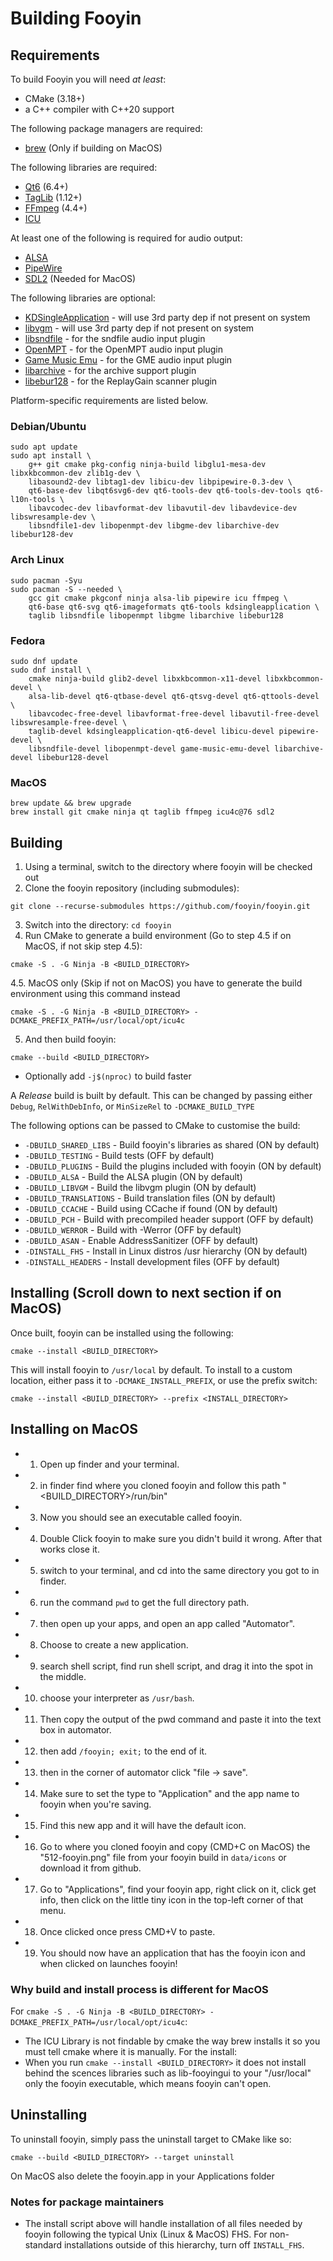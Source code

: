 # Building Fooyin

## Requirements

To build Fooyin you will need *at least*:

- CMake (3.18+)
- a C++ compiler with C++20 support

The following package managers are required:
* [brew](https://brew.sh) (Only if building on MacOS)

The following libraries are required:

* [Qt6](https://www.qt.io) (6.4+)
* [TagLib](https://taglib.org) (1.12+)
* [FFmpeg](https://ffmpeg.org) (4.4+)
* [ICU](https://icu.unicode.org/)

At least one of the following is required for audio output:

* [ALSA](https://alsa-project.org)
* [PipeWire](https://pipewire.org)
* [SDL2](https://www.libsdl.org) (Needed for MacOS)

The following libraries are optional:
* [KDSingleApplication](https://github.com/KDAB/KDSingleApplication) - will use 3rd party dep if not present on system
* [libvgm](https://github.com/ValleyBell/libvgm) - will use 3rd party dep if not present on system
* [libsndfile](https://libsndfile.github.io/libsndfile) - for the sndfile audio input plugin
* [OpenMPT](https://lib.openmpt.org/libopenmpt) - for the OpenMPT audio input plugin
* [Game Music Emu](https://github.com/libgme/game-music-emu) - for the GME audio input plugin
* [libarchive](https://www.libarchive.org) - for the archive support plugin
* [libebur128](https://github.com/jiixyj/libebur128) - for the ReplayGain scanner plugin

Platform-specific requirements are listed below.

### Debian/Ubuntu

```
sudo apt update
sudo apt install \
    g++ git cmake pkg-config ninja-build libglu1-mesa-dev libxkbcommon-dev zlib1g-dev \
    libasound2-dev libtag1-dev libicu-dev libpipewire-0.3-dev \
    qt6-base-dev libqt6svg6-dev qt6-tools-dev qt6-tools-dev-tools qt6-l10n-tools \
    libavcodec-dev libavformat-dev libavutil-dev libavdevice-dev libswresample-dev \
    libsndfile1-dev libopenmpt-dev libgme-dev libarchive-dev libebur128-dev
```

### Arch Linux

```
sudo pacman -Syu
sudo pacman -S --needed \
    gcc git cmake pkgconf ninja alsa-lib pipewire icu ffmpeg \
    qt6-base qt6-svg qt6-imageformats qt6-tools kdsingleapplication \
    taglib libsndfile libopenmpt libgme libarchive libebur128
```

### Fedora

```
sudo dnf update
sudo dnf install \
    cmake ninja-build glib2-devel libxkbcommon-x11-devel libxkbcommon-devel \
    alsa-lib-devel qt6-qtbase-devel qt6-qtsvg-devel qt6-qttools-devel \
    libavcodec-free-devel libavformat-free-devel libavutil-free-devel libswresample-free-devel \
    taglib-devel kdsingleapplication-qt6-devel libicu-devel pipewire-devel \
    libsndfile-devel libopenmpt-devel game-music-emu-devel libarchive-devel libebur128-devel
```

### MacOS

```
brew update && brew upgrade
brew install git cmake ninja qt taglib ffmpeg icu4c@76 sdl2
```

## Building

1. Using a terminal, switch to the directory where fooyin will be checked out
2. Clone the fooyin repository (including submodules):

```
git clone --recurse-submodules https://github.com/fooyin/fooyin.git
```

3. Switch into the directory: `cd fooyin`
4. Run CMake to generate a build environment (Go to step 4.5 if on MacOS, if not skip step 4.5):

```
cmake -S . -G Ninja -B <BUILD_DIRECTORY>
```

4.5. MacOS only (Skip if not on MacOS)
you have to generate the build environment using this command instead

```
cmake -S . -G Ninja -B <BUILD_DIRECTORY> -DCMAKE_PREFIX_PATH=/usr/local/opt/icu4c
```

5. And then build fooyin:

```
cmake --build <BUILD_DIRECTORY>
```

* Optionally add `-j$(nproc)` to build faster

A *Release* build is built by default. This can be changed by passing either
`Debug`, `RelWithDebInfo`, or `MinSizeRel` to `-DCMAKE_BUILD_TYPE`

The following options can be passed to CMake to customise the build:

* `-DBUILD_SHARED_LIBS` - Build fooyin's libraries as shared (ON by default)
* `-DBUILD_TESTING` - Build tests (OFF by default)
* `-DBUILD_PLUGINS` - Build the plugins included with fooyin (ON by default)
* `-DBUILD_ALSA` - Build the ALSA plugin (ON by default)
* `-DBUILD_LIBVGM` - Build the libvgm plugin (ON by default)
* `-DBUILD_TRANSLATIONS` - Build translation files (ON by default)
* `-DBUILD_CCACHE` - Build using CCache if found (ON by default)
* `-DBUILD_PCH` - Build with precompiled header support (OFF by default)
* `-DBUILD_WERROR` - Build with -Werror (OFF by default)
* `-DBUILD_ASAN` - Enable AddressSanitizer (OFF by default)
* `-DINSTALL_FHS` - Install in Linux distros /usr hierarchy (ON by default)
* `-DINSTALL_HEADERS` - Install development files (OFF by default)

## Installing (Scroll down to next section if on MacOS)

Once built, fooyin can be installed using the following:

```
cmake --install <BUILD_DIRECTORY>
```

This will install fooyin to `/usr/local` by default.
To install to a custom location, either pass it to `-DCMAKE_INSTALL_PREFIX`, or
use the prefix switch:

```
cmake --install <BUILD_DIRECTORY> --prefix <INSTALL_DIRECTORY>
```

## Installing on MacOS
* 1. Open up finder and your terminal.
* 2. in finder find where you cloned fooyin and follow this path "<BUILD_DIRECTORY>/run/bin"
* 3. Now you should see an executable called fooyin.
* 4. Double Click fooyin to make sure you didn't build it wrong. After that works close it.
* 5. switch to your terminal, and cd into the same directory you got to in finder.
* 6. run the command ```pwd``` to get the full directory path.
* 7. then open up your apps, and open an app called "Automator".
* 8. Choose to create a new application.
* 9. search shell script, find run shell script, and drag it into the spot in the middle.
* 10. choose your interpreter as ```/usr/bash```.
* 11. Then copy the output of the pwd command and paste it into the text box in automator.
* 12. then add ```/fooyin; exit;``` to the end of it.
* 13. then in the corner of automator click "file -> save".
* 14. Make sure to set the type to "Application" and the app name to fooyin when you're saving.
* 15. Find this new app and it will have the default icon.
* 16. Go to where you cloned fooyin and copy (CMD+C on MacOS) the "512-fooyin.png" file from your fooyin build in ```data/icons``` or download it from github.
* 17. Go to "Applications", find your fooyin app, right click on it, click get info, then click on the little tiny icon in the top-left corner of that menu.
* 18. Once clicked once press CMD+V to paste.
* 19. You should now have an application that has the fooyin icon and when clicked on launches fooyin!

### Why build and install process is different for MacOS
For ```cmake -S . -G Ninja -B <BUILD_DIRECTORY> -DCMAKE_PREFIX_PATH=/usr/local/opt/icu4c```:
  - The ICU Library is not findable by cmake the way brew installs it so you must tell cmake where it is manually.
For the install:
  - When you run ```cmake --install <BUILD_DIRECTORY>``` it does not install behind the scences libraries such as lib-fooyingui to your "/usr/local" only the fooyin executable, which means fooyin can't open.

## Uninstalling

To uninstall fooyin, simply pass the uninstall target to CMake like so:

```
cmake --build <BUILD_DIRECTORY> --target uninstall
```

On MacOS also delete the fooyin.app in your Applications folder

### Notes for package maintainers

* The install script above will handle installation of all files needed by fooyin following the typical Unix (Linux & MacOS) FHS.
For non-standard installations outside of this hierarchy, turn off `INSTALL_FHS`.

